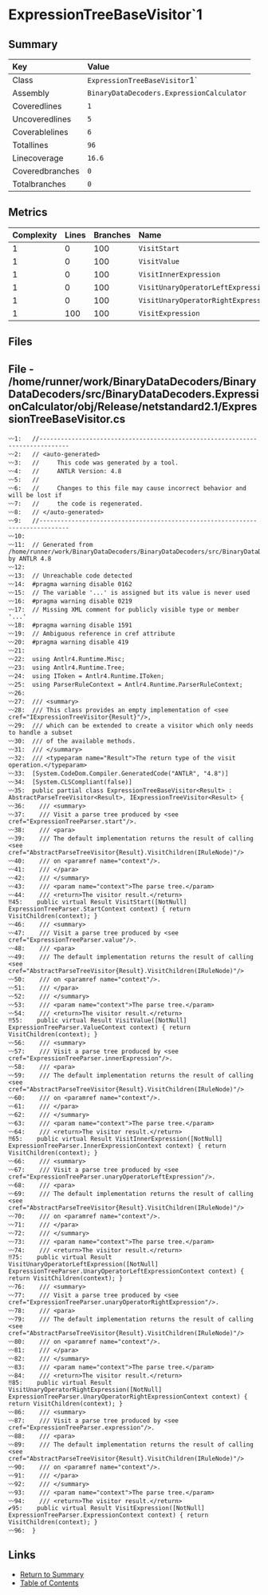 ﻿# ExpressionTreeBaseVisitor`1

## Summary

| Key             | Value                                     |
| :-------------- | :---------------------------------------- |
| Class           | `ExpressionTreeBaseVisitor`1`             |
| Assembly        | `BinaryDataDecoders.ExpressionCalculator` |
| Coveredlines    | `1`                                       |
| Uncoveredlines  | `5`                                       |
| Coverablelines  | `6`                                       |
| Totallines      | `96`                                      |
| Linecoverage    | `16.6`                                    |
| Coveredbranches | `0`                                       |
| Totalbranches   | `0`                                       |

## Metrics

| Complexity | Lines | Branches | Name                                |
| :--------- | :---- | :------- | :---------------------------------- |
| 1          | 0     | 100      | `VisitStart`                        |
| 1          | 0     | 100      | `VisitValue`                        |
| 1          | 0     | 100      | `VisitInnerExpression`              |
| 1          | 0     | 100      | `VisitUnaryOperatorLeftExpression`  |
| 1          | 0     | 100      | `VisitUnaryOperatorRightExpression` |
| 1          | 100   | 100      | `VisitExpression`                   |

## Files

## File - /home/runner/work/BinaryDataDecoders/BinaryDataDecoders/src/BinaryDataDecoders.ExpressionCalculator/obj/Release/netstandard2.1/ExpressionTreeBaseVisitor.cs

```CSharp
〰1:   //------------------------------------------------------------------------------
〰2:   // <auto-generated>
〰3:   //     This code was generated by a tool.
〰4:   //     ANTLR Version: 4.8
〰5:   //
〰6:   //     Changes to this file may cause incorrect behavior and will be lost if
〰7:   //     the code is regenerated.
〰8:   // </auto-generated>
〰9:   //------------------------------------------------------------------------------
〰10:  
〰11:  // Generated from /home/runner/work/BinaryDataDecoders/BinaryDataDecoders/src/BinaryDataDecoders.ExpressionCalculator/Parser/ExpressionTree.g4 by ANTLR 4.8
〰12:  
〰13:  // Unreachable code detected
〰14:  #pragma warning disable 0162
〰15:  // The variable '...' is assigned but its value is never used
〰16:  #pragma warning disable 0219
〰17:  // Missing XML comment for publicly visible type or member '...'
〰18:  #pragma warning disable 1591
〰19:  // Ambiguous reference in cref attribute
〰20:  #pragma warning disable 419
〰21:  
〰22:  using Antlr4.Runtime.Misc;
〰23:  using Antlr4.Runtime.Tree;
〰24:  using IToken = Antlr4.Runtime.IToken;
〰25:  using ParserRuleContext = Antlr4.Runtime.ParserRuleContext;
〰26:  
〰27:  /// <summary>
〰28:  /// This class provides an empty implementation of <see cref="IExpressionTreeVisitor{Result}"/>,
〰29:  /// which can be extended to create a visitor which only needs to handle a subset
〰30:  /// of the available methods.
〰31:  /// </summary>
〰32:  /// <typeparam name="Result">The return type of the visit operation.</typeparam>
〰33:  [System.CodeDom.Compiler.GeneratedCode("ANTLR", "4.8")]
〰34:  [System.CLSCompliant(false)]
〰35:  public partial class ExpressionTreeBaseVisitor<Result> : AbstractParseTreeVisitor<Result>, IExpressionTreeVisitor<Result> {
〰36:  	/// <summary>
〰37:  	/// Visit a parse tree produced by <see cref="ExpressionTreeParser.start"/>.
〰38:  	/// <para>
〰39:  	/// The default implementation returns the result of calling <see cref="AbstractParseTreeVisitor{Result}.VisitChildren(IRuleNode)"/>
〰40:  	/// on <paramref name="context"/>.
〰41:  	/// </para>
〰42:  	/// </summary>
〰43:  	/// <param name="context">The parse tree.</param>
〰44:  	/// <return>The visitor result.</return>
‼45:  	public virtual Result VisitStart([NotNull] ExpressionTreeParser.StartContext context) { return VisitChildren(context); }
〰46:  	/// <summary>
〰47:  	/// Visit a parse tree produced by <see cref="ExpressionTreeParser.value"/>.
〰48:  	/// <para>
〰49:  	/// The default implementation returns the result of calling <see cref="AbstractParseTreeVisitor{Result}.VisitChildren(IRuleNode)"/>
〰50:  	/// on <paramref name="context"/>.
〰51:  	/// </para>
〰52:  	/// </summary>
〰53:  	/// <param name="context">The parse tree.</param>
〰54:  	/// <return>The visitor result.</return>
‼55:  	public virtual Result VisitValue([NotNull] ExpressionTreeParser.ValueContext context) { return VisitChildren(context); }
〰56:  	/// <summary>
〰57:  	/// Visit a parse tree produced by <see cref="ExpressionTreeParser.innerExpression"/>.
〰58:  	/// <para>
〰59:  	/// The default implementation returns the result of calling <see cref="AbstractParseTreeVisitor{Result}.VisitChildren(IRuleNode)"/>
〰60:  	/// on <paramref name="context"/>.
〰61:  	/// </para>
〰62:  	/// </summary>
〰63:  	/// <param name="context">The parse tree.</param>
〰64:  	/// <return>The visitor result.</return>
‼65:  	public virtual Result VisitInnerExpression([NotNull] ExpressionTreeParser.InnerExpressionContext context) { return VisitChildren(context); }
〰66:  	/// <summary>
〰67:  	/// Visit a parse tree produced by <see cref="ExpressionTreeParser.unaryOperatorLeftExpression"/>.
〰68:  	/// <para>
〰69:  	/// The default implementation returns the result of calling <see cref="AbstractParseTreeVisitor{Result}.VisitChildren(IRuleNode)"/>
〰70:  	/// on <paramref name="context"/>.
〰71:  	/// </para>
〰72:  	/// </summary>
〰73:  	/// <param name="context">The parse tree.</param>
〰74:  	/// <return>The visitor result.</return>
‼75:  	public virtual Result VisitUnaryOperatorLeftExpression([NotNull] ExpressionTreeParser.UnaryOperatorLeftExpressionContext context) { return VisitChildren(context); }
〰76:  	/// <summary>
〰77:  	/// Visit a parse tree produced by <see cref="ExpressionTreeParser.unaryOperatorRightExpression"/>.
〰78:  	/// <para>
〰79:  	/// The default implementation returns the result of calling <see cref="AbstractParseTreeVisitor{Result}.VisitChildren(IRuleNode)"/>
〰80:  	/// on <paramref name="context"/>.
〰81:  	/// </para>
〰82:  	/// </summary>
〰83:  	/// <param name="context">The parse tree.</param>
〰84:  	/// <return>The visitor result.</return>
‼85:  	public virtual Result VisitUnaryOperatorRightExpression([NotNull] ExpressionTreeParser.UnaryOperatorRightExpressionContext context) { return VisitChildren(context); }
〰86:  	/// <summary>
〰87:  	/// Visit a parse tree produced by <see cref="ExpressionTreeParser.expression"/>.
〰88:  	/// <para>
〰89:  	/// The default implementation returns the result of calling <see cref="AbstractParseTreeVisitor{Result}.VisitChildren(IRuleNode)"/>
〰90:  	/// on <paramref name="context"/>.
〰91:  	/// </para>
〰92:  	/// </summary>
〰93:  	/// <param name="context">The parse tree.</param>
〰94:  	/// <return>The visitor result.</return>
✔95:  	public virtual Result VisitExpression([NotNull] ExpressionTreeParser.ExpressionContext context) { return VisitChildren(context); }
〰96:  }
```

## Links

* [Return to Summary](Summary.md)
* [Table of Contents](../TOC.md)

